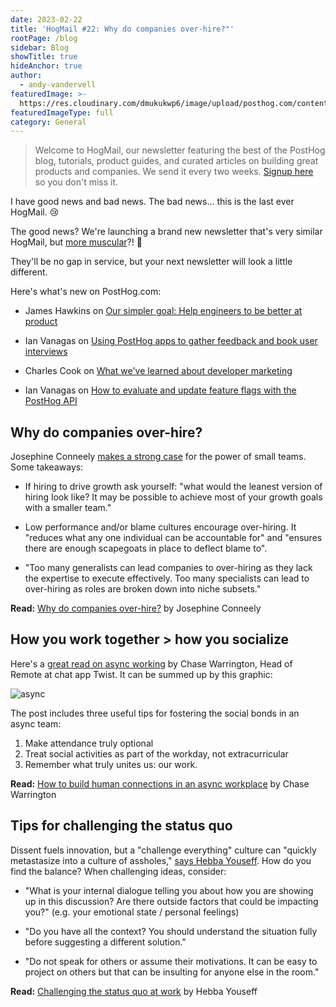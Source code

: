```yaml
---
date: 2023-02-22
title: 'HogMail #22: Why do companies over-hire?"'
rootPage: /blog
sidebar: Blog
showTitle: true
hideAnchor: true
author:
  - andy-vandervell
featuredImage: >-
  https://res.cloudinary.com/dmukukwp6/image/upload/posthog.com/contents/images/blog/hogmail.png
featuredImageType: full
category: General
---
```


> Welcome to HogMail, our newsletter featuring the best of the PostHog blog, tutorials, product guides, and curated articles on building great products and companies. We send it every two weeks. [Signup here](https://newsletter.posthog.com/subscribe) so you don't miss it.

I have good news and bad news. The bad news... this is the last ever HogMail. 😢

The good news? We're launching a brand new newsletter that's very similar HogMail, but [more muscular](https://twitter.com/posthog/status/1628432250575458309)?! 💪

They'll be no gap in service, but your next newsletter will look a little different. 

Here's what's new on PostHog.com:

- James Hawkins on [Our simpler goal: Help engineers to be better at product](https://posthog.com/blog/helping-engineers-to-product)
 
- Ian Vanagas on [Using PostHog apps to gather feedback and book user interviews](https://posthog.com/tutorials/feedback-interviews-site-apps)
 
- Charles Cook on [What we've learned about developer marketing](https://posthog.com/blog/dev-marketing-for-startups)
 
- Ian Vanagas on [How to evaluate and update feature flags with the PostHog API](https://posthog.com/tutorials/api-feature-flags)

## Why do companies over-hire?

Josephine Conneely [makes a strong case](https://waysofworkingcollection.substack.com/p/why-do-companies-over-hire) for the power of small teams. Some takeaways:

- If hiring to drive growth ask yourself: "what would the leanest version of hiring look like? It may be possible to achieve most of your growth goals with a smaller team."
 
- Low performance and/or blame cultures encourage over-hiring. It "reduces what any one individual can be accountable for" and "ensures there are enough scapegoats in place to deflect blame to".
 
- "Too many generalists can lead companies to over-hiring as they lack the expertise to execute effectively. Too many specialists can lead to over-hiring as roles are broken down into niche subsets."

**Read:** [Why do companies over-hire?](https://waysofworkingcollection.substack.com/p/why-do-companies-over-hire) by Josephine Conneely

## How you work together > how you socialize

Here's a [great read on async working](https://async.twist.com/remote-team-culture/) by Chase Warrington, Head of Remote at chat app Twist. It can be summed up by this graphic:

![async](https://res.cloudinary.com/dmukukwp6/image/upload/v1710055416/posthog.com/contents/images/blog/hogmail/Team-culture-comparison-with-Twist-colors.png)

The post includes three useful tips for fostering the social bonds in an async team:

1. Make attendance truly optional
2. Treat social activities as part of the workday, not extracurricular
3. Remember what truly unites us: our work.

**Read:** [How to build human connections in an async workplace](https://async.twist.com/remote-team-culture/) by Chase Warrington

## Tips for challenging the status quo

Dissent fuels innovation, but a "challenge everything" culture can "quickly metastasize into a culture of assholes," [says Hebba Youseff](https://workweek.com/2022/11/28/challenging-the-status-quo-at-work/). How do you find the balance? When challenging ideas, consider:

- "What is your internal dialogue telling you about how you are showing up in this discussion? Are there outside factors that could be impacting you?" (e.g. your emotional state / personal feelings)
 
- "Do you have all the context? You should understand the situation fully before suggesting a different solution."
 
- "Do not speak for others or assume their motivations. It can be easy to project on others but that can be insulting for anyone else in the room."

**Read:** [Challenging the status quo at work](https://workweek.com/2022/11/28/challenging-the-status-quo-at-work/) by Hebba Youseff

<NewsletterForm />
